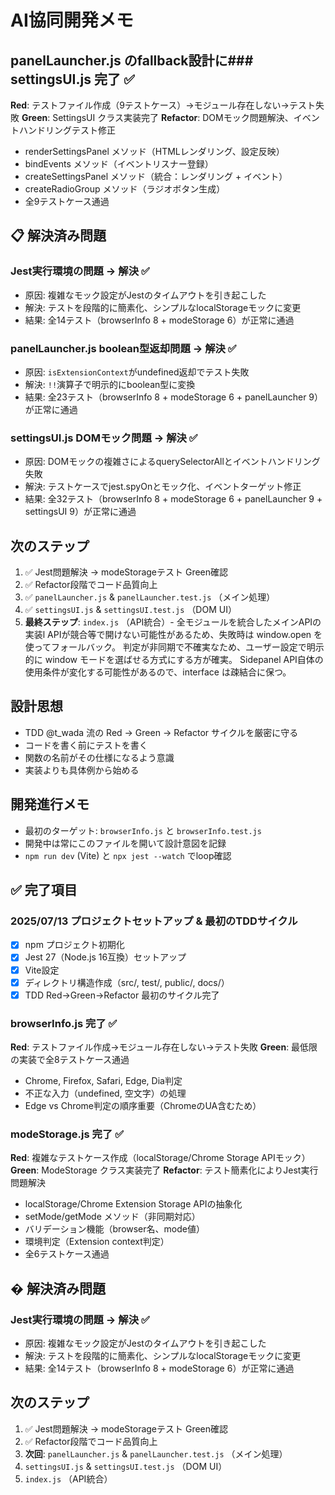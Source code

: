 # AI協同開発メモ

## panelLauncher.js のfallback設計に### settingsUI.js 完了 ✅
**Red**: テストファイル作成（9テストケース）→モジュール存在しない→テスト失敗
**Green**: SettingsUI クラス実装完了
**Refactor**: DOMモック問題解決、イベントハンドリングテスト修正
- renderSettingsPanel メソッド（HTMLレンダリング、設定反映）
- bindEvents メソッド（イベントリスナー登録）
- createSettingsPanel メソッド（統合：レンダリング + イベント）
- createRadioGroup メソッド（ラジオボタン生成）
- 全9テストケース通過

## 📋 解決済み問題
### Jest実行環境の問題 → 解決 ✅
- 原因: 複雑なモック設定がJestのタイムアウトを引き起こした
- 解決: テストを段階的に簡素化、シンプルなlocalStorageモックに変更
- 結果: 全14テスト（browserInfo 8 + modeStorage 6）が正常に通過

### panelLauncher.js boolean型返却問題 → 解決 ✅
- 原因: `isExtensionContext`がundefined返却でテスト失敗
- 解決: `!!`演算子で明示的にboolean型に変換
- 結果: 全23テスト（browserInfo 8 + modeStorage 6 + panelLauncher 9）が正常に通過

### settingsUI.js DOMモック問題 → 解決 ✅
- 原因: DOMモックの複雑さによるquerySelectorAllとイベントハンドリング失敗
- 解決: テストケースでjest.spyOnとモック化、イベントターゲット修正
- 結果: 全32テスト（browserInfo 8 + modeStorage 6 + panelLauncher 9 + settingsUI 9）が正常に通過

## 次のステップ
1. ✅ Jest問題解決 → modeStorageテスト Green確認
2. ✅ Refactor段階でコード品質向上
3. ✅ `panelLauncher.js` & `panelLauncher.test.js` （メイン処理）
4. ✅ `settingsUI.js` & `settingsUI.test.js` （DOM UI）
5. **最終ステップ**: `index.js` （API統合）- 全モジュールを統合したメインAPIの実装l APIが競合等で開けない可能性があるため、失敗時は window.open を使ってフォールバック。
判定が非同期で不確実なため、ユーザー設定で明示的に window モードを選ばせる方式にする方が確実。
Sidepanel API自体の使用条件が変化する可能性があるので、interface は疎結合に保つ。

## 設計思想
- TDD @t_wada 流の Red → Green → Refactor サイクルを厳密に守る
- コードを書く前にテストを書く
- 関数の名前がその仕様になるよう意識
- 実装よりも具体例から始める

## 開発進行メモ
- 最初のターゲット: `browserInfo.js` と `browserInfo.test.js`
- 開発中は常にこのファイルを開いて設計意図を記録
- `npm run dev` (Vite) と `npx jest --watch` でloop確認

## ✅ 完了項目

### 2025/07/13 プロジェクトセットアップ & 最初のTDDサイクル
- [x] npm プロジェクト初期化
- [x] Jest 27（Node.js 16互換）セットアップ
- [x] Vite設定
- [x] ディレクトリ構造作成（src/, test/, public/, docs/）
- [x] TDD Red→Green→Refactor 最初のサイクル完了

### browserInfo.js 完了 ✅
**Red**: テストファイル作成→モジュール存在しない→テスト失敗
**Green**: 最低限の実装で全8テストケース通過
- Chrome, Firefox, Safari, Edge, Dia判定
- 不正な入力（undefined, 空文字）の処理
- Edge vs Chrome判定の順序重要（ChromeのUA含むため）

### modeStorage.js 完了 ✅
**Red**: 複雑なテストケース作成（localStorage/Chrome Storage APIモック）
**Green**: ModeStorage クラス実装完了
**Refactor**: テスト簡素化によりJest実行問題解決
- localStorage/Chrome Extension Storage APIの抽象化
- setMode/getMode メソッド（非同期対応）
- バリデーション機能（browser名、mode値）
- 環境判定（Extension context判定）
- 全6テストケース通過

## � 解決済み問題
### Jest実行環境の問題 → 解決 ✅
- 原因: 複雑なモック設定がJestのタイムアウトを引き起こした
- 解決: テストを段階的に簡素化、シンプルなlocalStorageモックに変更
- 結果: 全14テスト（browserInfo 8 + modeStorage 6）が正常に通過

## 次のステップ
1. ✅ Jest問題解決 → modeStorageテスト Green確認
2. ✅ Refactor段階でコード品質向上
3. **次回**: `panelLauncher.js` & `panelLauncher.test.js` （メイン処理）
4. `settingsUI.js` & `settingsUI.test.js` （DOM UI）
5. `index.js` （API統合）
